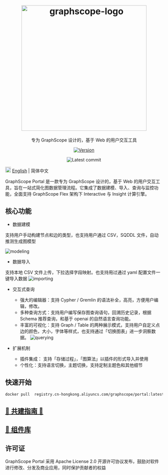 <h1 align="center">
    <img src="https://graphscope.io/assets/images/graphscope-logo.svg" width="400" alt="graphscope-logo">
</h1>

<p align="center">
   专为 GraphScope 设计的，基于 Web 的用户交互工具
</p>

<div align="center">
  
[![Version](https://badgen.net/npm/v/@graphscope/studio-query)](https://www.npmjs.com/@graphscope/studio-query)
 
![Latest commit](https://badgen.net/github/last-commit/graphscope/portal)
  
</div>

<img src="https://gw.alipayobjects.com/zos/antfincdn/R8sN%24GNdh6/language.svg" width="18"> [English](/docs/README.md) | 简体中文

GraphScope Portal 是一款专为 GraphScope 设计的，基于 Web 的用户交互工具，旨在一站式简化图数据管理流程。它集成了数据建模、导入、查询与监控功能，全面支持 GraphScope Flex 架构下 Interactive 与 Insight 计算引擎。

## 核心功能

- 数据建模

支持用户手动构建节点和边的类型，也支持用户通过 CSV，SQDDL 文件，自动推测生成图模型

![modeling](https://img.alicdn.com/imgextra/i2/O1CN01rCtTYy1ryeXesYuT5_!!6000000005700-0-tps-3490-1918.jpg)

- 数据导入

支持本地 CSV 文件上传，下拉选择字段映射。也支持用过通过 yaml 配置文件一键导入数据
![importing](https://img.alicdn.com/imgextra/i2/O1CN01uqf3lF1Kudkh0dbvR_!!6000000001224-0-tps-3472-1894.jpg)

- 交互式查询

  - 强大的编辑器：支持 Cypher / Gremlin 的语法补全，高亮，方便用户编辑，修改。
  - 多种查询方式：支持用户编写保存图查询语句，回溯历史记录，根据 Schema 推荐查询，和基于 openai 的自然语言查询功能。
  - 丰富的可视化：支持 Graph / Table 的两种展示模式，支持用户自定义点边的颜色，大小，字体等样式，也支持通过「切换图表」进一步洞察数据。
    ![querying](https://img.alicdn.com/imgextra/i4/O1CN01la3ZwB1HXn95Thc7C_!!6000000000768-0-tps-3518-1904.jpg)

- 扩展机制

  - 插件集成： 支持「存储过程」，「图算法」以插件的形式导入并使用
  - 个性化：支持语言切换，主题切换，支持定制主题色和其他细节

## 快速开始

```bash
docker pull  registry.cn-hongkong.aliyuncs.com/graphscope/portal:latest
```

## [👏 共建指南 👏]('./CONTRIBUTING.zh-CN.md')

## [ 🔧 组件库](https://portal-bim.pages.dev/)

## 许可证

GraphScope Portal 采用 Apache License 2.0 开源许可协议发布，鼓励对软件进行修改、分发及商业应用，同时保护贡献者的权益

